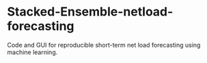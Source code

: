 # Stacked-Ensemble-netload-forecasting
Code and GUI for reproducible short-term net load forecasting using machine learning.
